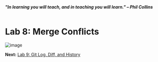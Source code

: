 ***"In learning you will teach, and in teaching you will learn." – Phil Collins***
<br><br>

# Lab 8: Merge Conflicts
![image](https://github.com/user-attachments/assets/a3567edb-a5e0-463e-87b2-004d63f36cb5)



**Next:** [Lab 9: Git Log, Diff, and History](09_git_log_diff_and_history.md)


